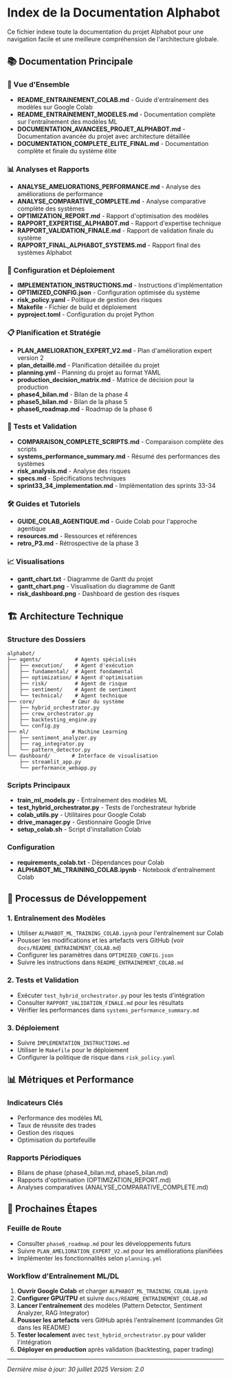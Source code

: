 # Index de la Documentation Alphabot

Ce fichier indexe toute la documentation du projet Alphabot pour une navigation facile et une meilleure compréhension de l'architecture globale.

## 📚 Documentation Principale

### 🎯 Vue d'Ensemble
- **README_ENTRAINEMENT_COLAB.md** - Guide d'entraînement des modèles sur Google Colab
- **README_ENTRAINEMENT_MODELES.md** - Documentation complète sur l'entraînement des modèles ML
- **DOCUMENTATION_AVANCEES_PROJET_ALPHABOT.md** - Documentation avancée du projet avec architecture détaillée
- **DOCUMENTATION_COMPLETE_ELITE_FINAL.md** - Documentation complète et finale du système élite

### 📊 Analyses et Rapports
- **ANALYSE_AMELIORATIONS_PERFORMANCE.md** - Analyse des améliorations de performance
- **ANALYSE_COMPARATIVE_COMPLETE.md** - Analyse comparative complète des systèmes
- **OPTIMIZATION_REPORT.md** - Rapport d'optimisation des modèles
- **RAPPORT_EXPERTISE_ALPHABOT.md** - Rapport d'expertise technique
- **RAPPORT_VALIDATION_FINALE.md** - Rapport de validation finale du système
- **RAPPORT_FINAL_ALPHABOT_SYSTEMS.md** - Rapport final des systèmes Alphabot

### 🔧 Configuration et Déploiement
- **IMPLEMENTATION_INSTRUCTIONS.md** - Instructions d'implémentation
- **OPTIMIZED_CONFIG.json** - Configuration optimisée du système
- **risk_policy.yaml** - Politique de gestion des risques
- **Makefile** - Fichier de build et déploiement
- **pyproject.toml** - Configuration du projet Python

### 📋 Planification et Stratégie
- **PLAN_AMELIORATION_EXPERT_V2.md** - Plan d'amélioration expert version 2
- **plan_detaillé.md** - Planification détaillée du projet
- **planning.yml** - Planning du projet au format YAML
- **production_decision_matrix.md** - Matrice de décision pour la production
- **phase4_bilan.md** - Bilan de la phase 4
- **phase5_bilan.md** - Bilan de la phase 5
- **phase6_roadmap.md** - Roadmap de la phase 6

### 🧪 Tests et Validation
- **COMPARAISON_COMPLETE_SCRIPTS.md** - Comparaison complète des scripts
- **systems_performance_summary.md** - Résumé des performances des systèmes
- **risk_analysis.md** - Analyse des risques
- **specs.md** - Spécifications techniques
- **sprint33_34_implementation.md** - Implémentation des sprints 33-34

### 🛠️ Guides et Tutoriels
- **GUIDE_COLAB_AGENTIQUE.md** - Guide Colab pour l'approche agentique
- **resources.md** - Ressources et références
- **retro_P3.md** - Rétrospective de la phase 3

### 📈 Visualisations
- **gantt_chart.txt** - Diagramme de Gantt du projet
- **gantt_chart.png** - Visualisation du diagramme de Gantt
- **risk_dashboard.png** - Dashboard de gestion des risques

## 🏗️ Architecture Technique

### Structure des Dossiers
```
alphabot/
├── agents/           # Agents spécialisés
│   ├── execution/    # Agent d'exécution
│   ├── fundamental/  # Agent fondamental
│   ├── optimization/ # Agent d'optimisation
│   ├── risk/         # Agent de risque
│   ├── sentiment/    # Agent de sentiment
│   └── technical/    # Agent technique
├── core/            # Cœur du système
│   ├── hybrid_orchestrator.py
│   ├── crew_orchestrator.py
│   ├── backtesting_engine.py
│   └── config.py
├── ml/              # Machine Learning
│   ├── sentiment_analyzer.py
│   ├── rag_integrator.py
│   └── pattern_detector.py
└── dashboard/       # Interface de visualisation
    ├── streamlit_app.py
    └── performance_webapp.py
```

### Scripts Principaux
- **train_ml_models.py** - Entraînement des modèles ML
- **test_hybrid_orchestrator.py** - Tests de l'orchestrateur hybride
- **colab_utils.py** - Utilitaires pour Google Colab
- **drive_manager.py** - Gestionnaire Google Drive
- **setup_colab.sh** - Script d'installation Colab

### Configuration
- **requirements_colab.txt** - Dépendances pour Colab
- **ALPHABOT_ML_TRAINING_COLAB.ipynb** - Notebook d'entraînement Colab

## 🔄 Processus de Développement

### 1. Entraînement des Modèles
- Utiliser `ALPHABOT_ML_TRAINING_COLAB.ipynb` pour l'entraînement sur Colab  
- Pousser les modifications et les artefacts vers GitHub (voir `docs/README_ENTRAINEMENT_COLAB.md`)
- Configurer les paramètres dans `OPTIMIZED_CONFIG.json`
- Suivre les instructions dans `README_ENTRAINEMENT_COLAB.md`

### 2. Tests et Validation
- Exécuter `test_hybrid_orchestrator.py` pour les tests d'intégration
- Consulter `RAPPORT_VALIDATION_FINALE.md` pour les résultats
- Vérifier les performances dans `systems_performance_summary.md`

### 3. Déploiement
- Suivre `IMPLEMENTATION_INSTRUCTIONS.md`
- Utiliser le `Makefile` pour le déploiement
- Configurer la politique de risque dans `risk_policy.yaml`

## 📊 Métriques et Performance

### Indicateurs Clés
- Performance des modèles ML
- Taux de réussite des trades
- Gestion des risques
- Optimisation du portefeuille

### Rapports Périodiques
- Bilans de phase (phase4_bilan.md, phase5_bilan.md)
- Rapports d'optimisation (OPTIMIZATION_REPORT.md)
- Analyses comparatives (ANALYSE_COMPARATIVE_COMPLETE.md)

## 🚀 Prochaines Étapes

### Feuille de Route
- Consulter `phase6_roadmap.md` pour les développements futurs
- Suivre `PLAN_AMELIORATION_EXPERT_V2.md` pour les améliorations planifiées
- Implémenter les fonctionnalités selon `planning.yml`

### Workflow d'Entraînement ML/DL
1. **Ouvrir Google Colab** et charger `ALPHABOT_ML_TRAINING_COLAB.ipynb`
2. **Configurer GPU/TPU** et suivre `docs/README_ENTRAINEMENT_COLAB.md`
3. **Lancer l'entraînement** des modèles (Pattern Detector, Sentiment Analyzer, RAG Integrator)
4. **Pousser les artefacts** vers GitHub après l'entraînement (commandes Git dans les README)
5. **Tester localement** avec `test_hybrid_orchestrator.py` pour valider l'intégration
6. **Déployer en production** après validation (backtesting, paper trading)

---

*Dernière mise à jour: 30 juillet 2025*
*Version: 2.0*
